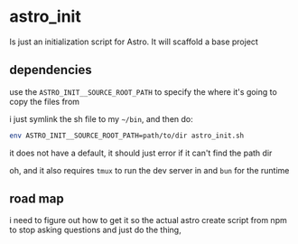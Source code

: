 # astro_init

Is just an initialization script for Astro.
It will scaffold a base project

## dependencies

use the `ASTRO_INIT__SOURCE_ROOT_PATH` to specify the
where it's going to copy the files from

i just symlink the sh file to my `~/bin`, and then do:

```sh
env ASTRO_INIT__SOURCE_ROOT_PATH=path/to/dir astro_init.sh
```

it does not have a default, it should just error if
it can't find the path dir

oh, and it also requires `tmux` to run the dev server in
and `bun` for the runtime

## road map

i need to figure out how to get it so the actual astro
create script from npm to stop asking questions and just
do the thing,
